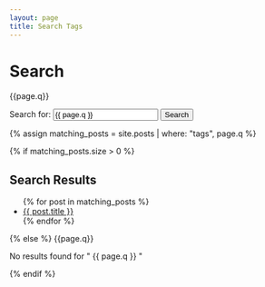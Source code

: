 ```yaml
---
layout: page
title: Search Tags
---
```


<h1>Search</h1>

{{page.q}}

<form action="{{site.url}}{{ site.baseurl }}/search" method="get">
  <label for="q">Search for:</label>
  <input type="text" name="q" id="q" value="{{ page.q }}" required>
  <script>console.log(q)</script>
  <input type="submit" value="Search">
</form>

{% assign matching_posts = site.posts | where: "tags", page.q %}

{% if matching_posts.size > 0 %}
  <h2>Search Results</h2>
  <ul>
    {% for post in matching_posts %}
      <li><a href="{{ post.url }}">{{ post.title }}</a></li>
    {% endfor %}
  </ul>
{% else %}
  {{page.q}}
  <p>No results found for " {{ page.q }} "</p>
{% endif %}
